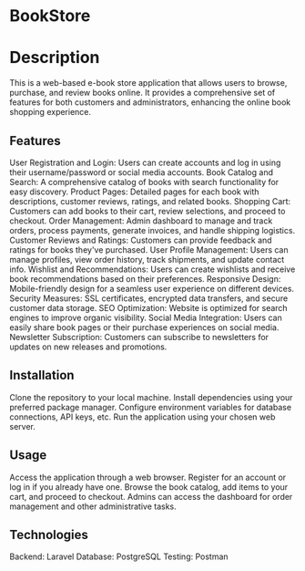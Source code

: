 # BookStore
# Description
This is a web-based e-book store application that allows users to browse, purchase, and review books online. It provides a comprehensive set of features for both customers and administrators, enhancing the online book shopping experience.


## Features

User Registration and Login: Users can create accounts and log in using their username/password or social media accounts.
Book Catalog and Search: A comprehensive catalog of books with search functionality for easy discovery.
Product Pages: Detailed pages for each book with descriptions, customer reviews, ratings, and related books.
Shopping Cart: Customers can add books to their cart, review selections, and proceed to checkout.
Order Management: Admin dashboard to manage and track orders, process payments, generate invoices, and handle shipping logistics.
Customer Reviews and Ratings: Customers can provide feedback and ratings for books they've purchased.
User Profile Management: Users can manage profiles, view order history, track shipments, and update contact info.
Wishlist and Recommendations: Users can create wishlists and receive book recommendations based on their preferences.
Responsive Design: Mobile-friendly design for a seamless user experience on different devices.
Security Measures: SSL certificates, encrypted data transfers, and secure customer data storage.
SEO Optimization: Website is optimized for search engines to improve organic visibility.
Social Media Integration: Users can easily share book pages or their purchase experiences on social media.
Newsletter Subscription: Customers can subscribe to newsletters for updates on new releases and promotions.

## Installation

Clone the repository to your local machine.
Install dependencies using your preferred package manager.
Configure environment variables for database connections, API keys, etc.
Run the application using your chosen web server.

## Usage

Access the application through a web browser.
Register for an account or log in if you already have one.
Browse the book catalog, add items to your cart, and proceed to checkout.
Admins can access the dashboard for order management and other administrative tasks.

## Technologies
Backend: Laravel
Database: PostgreSQL
Testing: Postman

